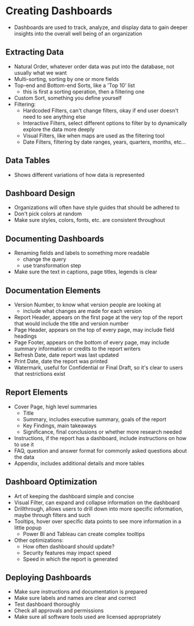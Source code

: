 # Creating Dashboards

- Dashboards are used to track, analyze, and display data to gain deeper insights into the overall well being of an organization

## Extracting Data

- Natural Order, whatever order data was put into the database, not usually what we want
- Multi-sorting, sorting by one or more fields
- Top-end and Bottom-end Sorts, like a 'Top 10' list
    - this is first a sorting operation, then a filtering one
- Custom Sort, something you define yourself
- Filtering:
    - Hardcoded Filters, can't change filters, okay if end user doesn't need to see anything else
    - Interactive Filters, select different options to filter by to dynamically explore the data more deeply
    - Visual Filters, like when maps are used as the filtering tool
    - Date Filters, filtering by date ranges, years, quarters, months, etc...

## Data Tables

- Shows different variations of how data is represented

## Dashboard Design

- Organizations will often have style guides that should be adhered to
- Don't pick colors at random
- Make sure styles, colors, fonts, etc. are consistent throughout

## Documenting Dashboards

- Renaming fields and labels to something more readable
    - change the query
    - use transformation step
- Make sure the text in captions, page titles, legends is clear

## Documentation Elements

- Version Number, to know what version people are looking at
    - include what changes are made for each version
- Report Header, appears on the first page at the very top of the report that would include the title and version number
- Page Header, appears on the top of every page, may include field headings
- Page Footer, appears on the bottom of every page, may include summary information or credits to the report writers
- Refresh Date, date report was last updated
- Print Date, date the report was printed
- Watermark, useful for Confidential or Final Draft, so it's clear to users that restrictions exist

## Report Elements

- Cover Page, high level summaries
    - Title
    - Summary, includes executive summary, goals of the report
    - Key Findings, main takeaways
    - Significance, final conclusions or whether more research needed
- Instructions, if the report has a dashboard, include instructions on how to use it
- FAQ, question and answer format for commonly asked questions about the data
- Appendix, includes additional details and more tables

## Dashboard Optimization

- Art of keeping the dashboard simple and concise
- Visual Filter, can expand and collapse information on the dashboard
- Drillthrough, allows users to drill down into more specific information, maybe through filters and such
- Tooltips, hover over specific data points to see more information in a little popup
    - Power BI and Tableau can create complex tooltips
- Other optimizations:
    - How often dashboard should update?
    - Security features may impact speed
    - Speed in which the report is generated

## Deploying Dashboards

- Make sure instructions and documentation is prepared
- Make sure labels and names are clear and correct
- Test dashboard thoroughly
- Check all approvals and permissions
- Make sure all software tools used are licensed appropriately

